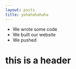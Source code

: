 ```yaml
---
layout: posts
title: yohahahahaha
---
```


- We wrote some code
- We built our website
- We pushed

# this is a header
